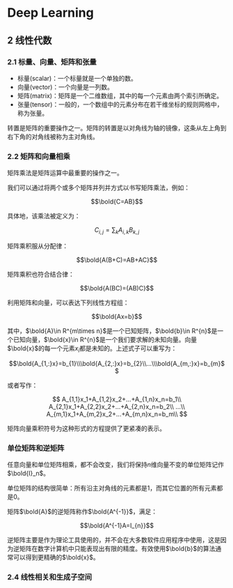 # Deep Learning

## 2 线性代数

### 2.1 标量、向量、矩阵和张量

- 标量(scalar)：一个标量就是一个单独的数。
- 向量(vector)：一个向量是一列数。
- 矩阵(matrix)：矩阵是一个二维数组，其中的每一个元素由两个索引所确定。
- 张量(tensor)：一般的，一个数组中的元素分布在若干维坐标的规则网格中，称为张量。

转置是矩阵的重要操作之一。矩阵的转置是以对角线为轴的镜像，这条从左上角到右下角的对角线被称为主对角线。

### 2.2 矩阵和向量相乘

矩阵乘法是矩阵运算中最重要的操作之一。

我们可以通过将两个或多个矩阵并列并方式以书写矩阵乘法，例如：

$$\bold{C=AB}$$

具体地，该乘法被定义为：

$$C_{i,j}=\sum_{k}A_{i,k}B_{k,j}$$

矩阵乘积服从分配律：

$$\bold{A(B+C)=AB+AC}$$

矩阵乘积也符合结合律：

$$\bold{A(BC)=(AB)C}$$

利用矩阵和向量，可以表达下列线性方程组：

$$\bold{Ax=b}$$

其中，$\bold{A}\in R^{m\times n}$是一个已知矩阵，$\bold{b}\in R^{n}$是一个已知向量，$\bold{x}\in R^{n}$是一个我们要求解的未知向量。向量$\bold{x}$的每一个元素$x_i$都是未知的。上述式子可以重写为：

$$\bold{A_{1,:}x}=b_{1}\\\bold{A_{2,:}x}=b_{2}\\...\\\bold{A_{m,:}x}=b_{m}$$

或者写作：

$$
A_{1,1}x_1+A_{1,2}x_2+...+A_{1,n}x_n=b_1\\
A_{2,1}x_1+A_{2,2}x_2+...+A_{2,n}x_n=b_2\\
...\\
A_{m,1}x_1+A_{m,2}x_2+...+A_{m,n}x_n=b_m\\
$$

矩阵向量乘积符号为这种形式的方程提供了更紧凑的表示。

### 单位矩阵和逆矩阵

任意向量和单位矩阵相乘，都不会改变，我们将保持$n$维向量不变的单位矩阵记作$\bold{I}_n$。

单位矩阵的结构很简单：所有沿主对角线的元素都是1，而其它位置的所有元素都是0。

矩阵$\bold{A}$的逆矩阵称作$\bold{A^{-1}}$，满足：

$$\bold{A^{-1}A=I_{n}}$$

逆矩阵主要是作为理论工具使用的，并不会在大多数软件应用程序中使用，这是因为逆矩阵在数字计算机中只能表现出有限的精度。有效使用$\bold{b}$的算法通常可以得到更精确的$\bold{x}$。

### 2.4 线性相关和生成子空间

